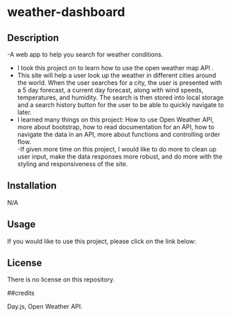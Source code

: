 # weather-dashboard

## Description

-A web app to help you search for weather conditions. 

- I took this project on to learn how to use the open weather map API . 
- This site will help a user look up the weather in different cities around the world. When the user searches for a city, the user is presented with a 5 day forecast, a current day forecast, along with wind speeds, temperatures, and humidity. The search is then stored into local storage and a search history button for the user to be able to quickly navigate to later. 
- I learned many things on this project: How to use Open Weather API, more about bootstrap, how to read documentation for an API, how to navigate the data in an API, more about functions and controlling order flow.   
-If given more time on this project, I would like to do more to clean up user input, make the data responses more robust, and do more with the styling and responsiveness of the site. 

## Installation

N/A

## Usage

If you would like to use this project, please click on the link below: 

## License

There is no license on this repository. 

##credits

Day.js, Open Weather API.
